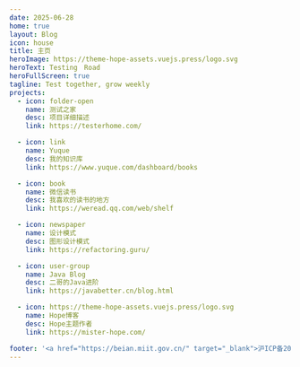 ```yaml
---
date: 2025-06-28
home: true
layout: Blog
icon: house
title: 主页
heroImage: https://theme-hope-assets.vuejs.press/logo.svg
heroText: Testing　Road
heroFullScreen: true
tagline: Test together, grow weekly
projects:
  - icon: folder-open
    name: 测试之家
    desc: 项目详细描述
    link: https://testerhome.com/

  - icon: link
    name: Yuque
    desc: 我的知识库
    link: https://www.yuque.com/dashboard/books

  - icon: book
    name: 微信读书
    desc: 我喜欢的读书的地方
    link: https://weread.qq.com/web/shelf

  - icon: newspaper
    name: 设计模式
    desc: 图形设计模式
    link: https://refactoring.guru/

  - icon: user-group
    name: Java Blog
    desc: 二哥的Java进阶
    link: https://javabetter.cn/blog.html

  - icon: https://theme-hope-assets.vuejs.press/logo.svg
    name: Hope博客
    desc: Hope主题作者
    link: https://mister-hope.com/

footer: '<a href="https://beian.miit.gov.cn/" target="_blank">沪ICP备2024107245号-1</a>'
---
```

<!-- 这个是目录页面 -->